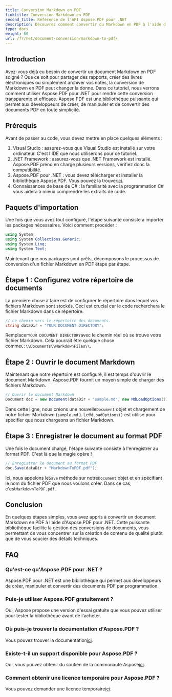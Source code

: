 ```yaml
---
title: Conversion Markdown en PDF
linktitle: Conversion Markdown en PDF
second_title: Référence de l'API Aspose.PDF pour .NET
description: Découvrez comment convertir du Markdown en PDF à l'aide d'Aspose.PDF pour .NET dans ce didacticiel étape par étape. Idéal pour les développeurs qui cherchent à simplifier la conversion de documents.
type: docs
weight: 60
url: /fr/net/document-conversion/markdown-to-pdf/
---
```

## Introduction

Avez-vous déjà eu besoin de convertir un document Markdown en PDF soigné ? Que ce soit pour partager des rapports, créer des livres électroniques ou simplement archiver vos notes, la conversion de Markdown en PDF peut changer la donne. Dans ce tutoriel, nous verrons comment utiliser Aspose.PDF pour .NET pour rendre cette conversion transparente et efficace. Aspose.PDF est une bibliothèque puissante qui permet aux développeurs de créer, de manipuler et de convertir des documents PDF en toute simplicité.

## Prérequis

Avant de passer au code, vous devez mettre en place quelques éléments :

1. Visual Studio : assurez-vous que Visual Studio est installé sur votre ordinateur. C'est l'IDE que nous utiliserons pour ce tutoriel.
2. .NET Framework : assurez-vous que .NET Framework est installé. Aspose.PDF prend en charge plusieurs versions, vérifiez donc la compatibilité.
3.  Aspose.PDF pour .NET : vous devez télécharger et installer la bibliothèque Aspose.PDF. Vous pouvez la trouver[ici](https://releases.aspose.com/pdf/net/).
4. Connaissances de base de C# : la familiarité avec la programmation C# vous aidera à mieux comprendre les extraits de code.

## Paquets d'importation

Une fois que vous avez tout configuré, l'étape suivante consiste à importer les packages nécessaires. Voici comment procéder :

```csharp
using System;
using System.Collections.Generic;
using System.Linq;
using System.Text;
```

Maintenant que nos packages sont prêts, décomposons le processus de conversion d'un fichier Markdown en PDF étape par étape.

## Étape 1 : Configurez votre répertoire de documents

La première chose à faire est de configurer le répertoire dans lequel vos fichiers Markdown sont stockés. Ceci est crucial car le code recherchera le fichier Markdown dans ce répertoire.

```csharp
// Le chemin vers le répertoire des documents.
string dataDir = "YOUR DOCUMENT DIRECTORY";
```

 Remplacer`YOUR DOCUMENT DIRECTORY`avec le chemin réel où se trouve votre fichier Markdown. Cela pourrait être quelque chose comme`C:\\Documents\\MarkdownFiles\\`.

## Étape 2 : Ouvrir le document Markdown

Maintenant que notre répertoire est configuré, il est temps d'ouvrir le document Markdown. Aspose.PDF fournit un moyen simple de charger des fichiers Markdown.

```csharp
// Ouvrir le document Markdown
Document doc = new Document(dataDir + "sample.md", new MdLoadOptions());
```

 Dans cette ligne, nous créons une nouvelle`Document` objet et chargement de notre fichier Markdown (`sample.md` ). Le`MdLoadOptions()` est utilisé pour spécifier que nous chargeons un fichier Markdown.

## Étape 3 : Enregistrer le document au format PDF

Une fois le document chargé, l'étape suivante consiste à l'enregistrer au format PDF. C'est là que la magie opère !

```csharp
// Enregistrer le document au format PDF
doc.Save(dataDir + "MarkdownToPDF.pdf");
```

 Ici, nous appelons le`Save` méthode sur notre`Document` objet et en spécifiant le nom du fichier PDF que nous voulons créer. Dans ce cas, c'est`MarkdownToPDF.pdf`.

## Conclusion

En quelques étapes simples, vous avez appris à convertir un document Markdown en PDF à l'aide d'Aspose.PDF pour .NET. Cette puissante bibliothèque facilite la gestion des conversions de documents, vous permettant de vous concentrer sur la création de contenu de qualité plutôt que de vous soucier des détails techniques.

## FAQ

### Qu'est-ce qu'Aspose.PDF pour .NET ?
Aspose.PDF pour .NET est une bibliothèque qui permet aux développeurs de créer, manipuler et convertir des documents PDF par programmation.

### Puis-je utiliser Aspose.PDF gratuitement ?
Oui, Aspose propose une version d'essai gratuite que vous pouvez utiliser pour tester la bibliothèque avant de l'acheter.

### Où puis-je trouver la documentation d'Aspose.PDF ?
 Vous pouvez trouver la documentation[ici](https://reference.aspose.com/pdf/net/).

### Existe-t-il un support disponible pour Aspose.PDF ?
 Oui, vous pouvez obtenir du soutien de la communauté Aspose[ici](https://forum.aspose.com/c/pdf/10).

### Comment obtenir une licence temporaire pour Aspose.PDF ?
 Vous pouvez demander une licence temporaire[ici](https://purchase.aspose.com/temporary-license/).
